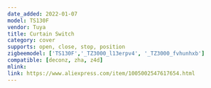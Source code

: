 ```yaml
---
date_added: 2022-01-07
model: TS130F
vendor: Tuya
title: Curtain Switch
category: cover
supports: open, close, stop, position
zigbeemodel: ['TS130F','_TZ3000_l13erpv4', '_TZ3000_fvhunhxb'] 
compatible: [deconz, zha, z4d]
mlink: 
link: https://www.aliexpress.com/item/1005002547617654.html
---
```

